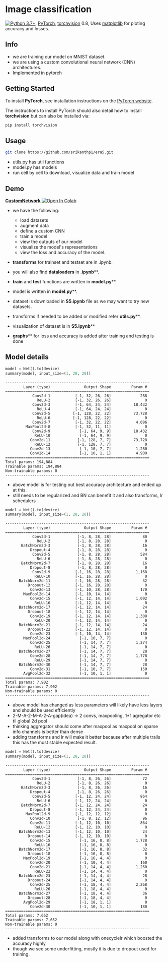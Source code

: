 # Image classification

[![Python 3.7+](https://img.shields.io/badge/python-3.7+-blue.svg)](https://www.python.org/downloads/release/python-370/), 
[PyTorch](https://pytorch.org/), 
[torchvision](https://github.com/pytorch/vision) 0.8, 
Uses [matplotlib](https://matplotlib.org/)  for ploting accuracy and losses.

## Info

 * we are training our model on MNIST dataset. 
 * we are using a custom convolutional neural network (CNN) architectures. 
 * Implemented in pytorch 

## Getting Started

To install **PyTorch**, see installation instructions on the [PyTorch website](https://pytorch.org/).

The instructions to install PyTorch should also detail how to install **torchvision** but can also be installed via:

``` bash
pip install torchvision
```


## Usage

```bash
git clone https://github.com/srikanthp1/era5.git
```
* utils.py has util functions
* model.py has models 
* run cell by cell to download, visualize data and train model

## Demo 

[**CustomNetwork**](https://github.com/srikanthp1/era5/blob/main/S5.ipynb) [![Open In Colab](https://colab.research.google.com/assets/colab-badge.svg)](https://github.com/srikanthp1/era5/blob/main/S5.ipynb)

* we have the following:
    * load datasets 
    * augment data
    * define a custom CNN
    * train a model
    * view the outputs of our model
    * visualize the model's representations
    * view the loss and accuracy of the model. 

* **transforms** for trainset and testset are in .ipynb. 
* you will also find **dataloaders** in __.ipynb__**. 
* **train** and **test** functions are written in __model.py__**.
* model is written in __model.py__**.
* dataset is downloaded in __S5.ipynb__ file as we may want to try new datasets. 
* transforms if needed to be added or modified refer __utils.py__**.
* visualization of dataset is in __S5.ipynb__**  
* __graphs__** for loss and accuracy is added after training and testing is done


## Model details

```python
model = Net().to(device)
summary(model, input_size=(1, 28, 28))
```

```
----------------------------------------------------------------
        Layer (type)               Output Shape         Param #
================================================================
            Conv2d-1           [-1, 32, 26, 26]             288
              ReLU-2           [-1, 32, 26, 26]               0
            Conv2d-3           [-1, 64, 24, 24]          18,432
              ReLU-4           [-1, 64, 24, 24]               0
            Conv2d-5          [-1, 128, 22, 22]          73,728
              ReLU-6          [-1, 128, 22, 22]               0
            Conv2d-7           [-1, 32, 22, 22]           4,096
         MaxPool2d-8           [-1, 32, 11, 11]               0
            Conv2d-9             [-1, 64, 9, 9]          18,432
             ReLU-10             [-1, 64, 9, 9]               0
           Conv2d-11            [-1, 128, 7, 7]          73,728
             ReLU-12            [-1, 128, 7, 7]               0
           Conv2d-13             [-1, 10, 7, 7]           1,280
           Conv2d-14             [-1, 10, 1, 1]           4,900
================================================================
Total params: 194,884
Trainable params: 194,884
Non-trainable params: 0
----------------------------------------------------------------
```

* above model is for testing out best accuracy architecture and ended up at this. 
* still needs to be regularized and BN can benefit it and also transforms, lr schedulers


```python
model = Net().to(device)
summary(model, input_size=(1, 28, 28))
```

```
----------------------------------------------------------------
        Layer (type)               Output Shape         Param #
================================================================
            Conv2d-1            [-1, 8, 28, 28]              80
              ReLU-2            [-1, 8, 28, 28]               0
       BatchNorm2d-3            [-1, 8, 28, 28]              16
           Dropout-4            [-1, 8, 28, 28]               0
            Conv2d-5            [-1, 8, 28, 28]             584
              ReLU-6            [-1, 8, 28, 28]               0
       BatchNorm2d-7            [-1, 8, 28, 28]              16
           Dropout-8            [-1, 8, 28, 28]               0
            Conv2d-9           [-1, 16, 28, 28]           1,168
             ReLU-10           [-1, 16, 28, 28]               0
      BatchNorm2d-11           [-1, 16, 28, 28]              32
          Dropout-12           [-1, 16, 28, 28]               0
           Conv2d-13           [-1, 10, 28, 28]             170
        MaxPool2d-14           [-1, 10, 14, 14]               0
           Conv2d-15           [-1, 12, 14, 14]           1,092
             ReLU-16           [-1, 12, 14, 14]               0
      BatchNorm2d-17           [-1, 12, 14, 14]              24
          Dropout-18           [-1, 12, 14, 14]               0
           Conv2d-19           [-1, 12, 14, 14]           1,308
             ReLU-20           [-1, 12, 14, 14]               0
      BatchNorm2d-21           [-1, 12, 14, 14]              24
          Dropout-22           [-1, 12, 14, 14]               0
           Conv2d-23           [-1, 10, 14, 14]             130
        MaxPool2d-24             [-1, 10, 7, 7]               0
           Conv2d-25             [-1, 14, 7, 7]           1,274
             ReLU-26             [-1, 14, 7, 7]               0
      BatchNorm2d-27             [-1, 14, 7, 7]              28
           Conv2d-28             [-1, 14, 7, 7]           1,778
             ReLU-29             [-1, 14, 7, 7]               0
      BatchNorm2d-30             [-1, 14, 7, 7]              28
           Conv2d-31             [-1, 10, 7, 7]             150
        AvgPool2d-32             [-1, 10, 1, 1]               0
================================================================
Total params: 7,902
Trainable params: 7,902
Non-trainable params: 0
----------------------------------------------------------------
```
* above model has changed as less parameters will likely have less layers and should be used efficiently
* 2-M-A-2-M-A-2-A-gap(idea) -> 2 convs, maxpooling, 1*1 agregator etc til global 2d pool
* thinking aggregator should come after maxpool as maxpool on sparse info channels is better than dense
* adding transforms and lr will make it better because after multiple trails this has the most stable expected result. 



```python
model = Net().to(device)
summary(model, input_size=(1, 28, 28))
```

```
----------------------------------------------------------------
        Layer (type)               Output Shape         Param #
================================================================
            Conv2d-1            [-1, 8, 26, 26]              72
              ReLU-2            [-1, 8, 26, 26]               0
       BatchNorm2d-3            [-1, 8, 26, 26]              16
           Dropout-4            [-1, 8, 26, 26]               0
            Conv2d-5           [-1, 12, 24, 24]             864
              ReLU-6           [-1, 12, 24, 24]               0
       BatchNorm2d-7           [-1, 12, 24, 24]              24
           Dropout-8           [-1, 12, 24, 24]               0
         MaxPool2d-9           [-1, 12, 12, 12]               0
           Conv2d-10            [-1, 8, 12, 12]              96
           Conv2d-11           [-1, 12, 10, 10]             864
             ReLU-12           [-1, 12, 10, 10]               0
      BatchNorm2d-13           [-1, 12, 10, 10]              24
          Dropout-14           [-1, 12, 10, 10]               0
           Conv2d-15             [-1, 16, 8, 8]           1,728
             ReLU-16             [-1, 16, 8, 8]               0
      BatchNorm2d-17             [-1, 16, 8, 8]              32
          Dropout-18             [-1, 16, 8, 8]               0
        MaxPool2d-19             [-1, 16, 4, 4]               0
           Conv2d-20             [-1, 10, 4, 4]             160
           Conv2d-21             [-1, 14, 4, 4]           1,260
             ReLU-22             [-1, 14, 4, 4]               0
      BatchNorm2d-23             [-1, 14, 4, 4]              28
          Dropout-24             [-1, 14, 4, 4]               0
           Conv2d-25             [-1, 18, 4, 4]           2,268
             ReLU-26             [-1, 18, 4, 4]               0
      BatchNorm2d-27             [-1, 18, 4, 4]              36
          Dropout-28             [-1, 18, 4, 4]               0
        AvgPool2d-29             [-1, 18, 1, 1]               0
           Conv2d-30             [-1, 10, 1, 1]             180
================================================================
Total params: 7,652
Trainable params: 7,652
Non-trainable params: 0
----------------------------------------------------------------
```

* added transforms to our model along with onecyclelr which boosted the accuracy highly 
* though we see some underfitting, mostly it is due to dropout used for training. 